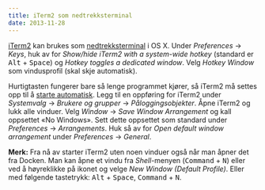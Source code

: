 ```yaml
---
title: iTerm2 som nedtrekksterminal
date: 2013-11-28
---
```


[iTerm2](http://www.iterm2.com/) kan brukes som [nedtrekksterminal](http://apple.stackexchange.com/questions/48796/iterm-as-a-slide-out-terminal-from-the-top-of-the-screen) i OS X. Under *Preferences* -> *Keys*, huk av for *Show/hide iTerm2 with a system-wide hotkey* (standard er <kbd>Alt</kbd> + <kbd>Space</kbd>) og *Hotkey toggles a dedicated window*. Velg *Hotkey Window* som vindusprofil (skal skje automatisk).

Hurtigtasten fungerer bare så lenge programmet kjører, så iTerm2 må settes opp til å [starte automatisk](http://rottmann.net/2013/03/launch-iterm-2-on-startup-without-opening-a-terminal-window/). Legg til en oppføring for iTerm2 under *Systemvalg* -> *Brukere og grupper* -> *Påloggingsobjekter*. Åpne iTerm2 og lukk alle vinduer. Velg *Window* -> *Save Window Arrangement* og kall oppsettet «No Windows». Sett dette oppsettet som standard under *Preferences* -> *Arrangements*. Huk så av for *Open default window arrangement* under *Preferences* -> *General*.

**Merk:** Fra nå av starter iTerm2 uten noen vinduer også når man åpner det fra Docken. Man kan åpne et vindu fra *Shell*-menyen (<kbd>Command</kbd> + <kbd>N</kbd>) eller ved å høyreklikke på ikonet og velge *New Window (Default Profile)*. Eller med følgende tastetrykk: <kbd>Alt</kbd> + <kbd>Space</kbd>, <kbd>Command</kbd> + <kbd>N</kbd>.
